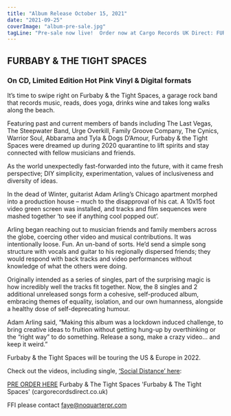 ```yaml
---
title: "Album Release October 15, 2021"
date: "2021-09-25"
coverImage: "album-pre-sale.jpg"
tagLine: "Pre-sale now live!  Order now at Cargo Records UK Direct: FURBABY & THE TIGHT SPACES full album of singles (including 2 unreleased tracks) on Vinyl and CD in UK/Europe/Japan/USA"
---
```


## FURBABY & THE TIGHT SPACES

### On CD, Limited Edition Hot Pink Vinyl & Digital formats

It’s time to swipe right on Furbaby & the Tight Spaces, a garage rock band that records music, reads, does yoga, drinks wine and takes long walks along the beach.

Featuring past and current members of bands including The Last Vegas, The Steepwater Band, Urge Overkill, Family Groove Company, The Cynics, Warrior Soul, Abbarama and Tyla & Dogs D’Amour, Furbaby & the Tight Spaces were dreamed up during 2020 quarantine to lift spirits and stay connected with fellow musicians and friends.

As the world unexpectedly fast-forwarded into the future, with it came fresh perspective; DIY simplicity, experimentation, values of inclusiveness and diversity of ideas.

In the dead of Winter, guitarist Adam Arling’s Chicago apartment morphed into a production house – much to the disapproval of his cat. A 10x15 foot video green screen was installed, and tracks and film sequences were mashed together ‘to see if anything cool popped out’.

Arling began reaching out to musician friends and family members across the globe, coercing other video and musical contributions. It was intentionally loose. Fun. An un-band of sorts. He’d send a simple song structure with vocals and guitar to his regionally dispersed friends; they would respond with back tracks and video performances without knowledge of what the others were doing.

Originally intended as a series of singles, part of the surprising magic is how incredibly well the tracks fit together. Now, the 8 singles and 2 additional unreleased songs form a cohesive, self-produced album, embracing themes of equality, isolation, and our own humanness, alongside a healthy dose of self-deprecating humour.

Adam Arling said, “Making this album was a lockdown induced challenge, to bring creative ideas to fruition without getting hung-up by overthinking or the “right way” to do something. Release a song, make a crazy video… and keep it weird.”

Furbaby & the Tight Spaces will be touring the US & Europe in 2022.

Check out the videos, including single, [‘Social Distance’ here](https://www.youtube.com/watch?v=lAihAqrB7aU):

[PRE ORDER HERE](https://cargorecordsdirect.co.uk/products/furbaby-the-tight-spaces-furbaby-the-tight-spaces) Furbaby & The Tight Spaces 'Furbaby & The Tight Spaces' (cargorecordsdirect.co.uk)

FFI please contact [faye@noquarterpr.com](mailto:faye@noquarterpr.com)
